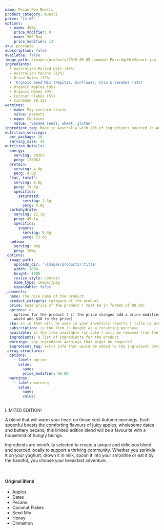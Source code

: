 ```yaml
---
name: Pecan Pie Muesli
product_category: muesli
price: '12.00'
options:
  - name: 450g
    price_modifier: 0
  - name: 900 Bag
    price_modifier: 12
sku: pecanpie
subscription: false
available: false
image_path: /images/products/2019-06-05-hanmade-PorridgeMixSquare.jpg
ingredients:
  - Australian Rolled Oats (46%)
  - Australian Pecans (12%)
  - Dried Dates (12%)
  - 'Organic Seed Mix (Pepitas, Sunflower, Chia & Sesame) (11%)'
  - Organic Apples (9%)
  - Organic Honey (9%)
  - Coconut Flakes (5%)
  - Cinnamon (0.35)
warnings:
  - name: May contain traces
    value: peanuts
  - name: Contains
    value: 'Sesame seeds, wheat, gluten'
ingredient_tag: Made in Australia with 80% of ingredients sourced in Australia
nutrition_servings:
  per_package: 10
  serving_size: 45
nutrition_details:
  energy:
    serving: 803kJ
    perg: 1780kJ
  protein:
    serving: 4.0g
    perg: 8.8g
  'fat, total':
    serving: 8.8g
    perg: 19.5g
    specifics:
      saturated:
        serving: 1.8g
        perg: 4.0g
  carbohydrate:
    serving: 22.1g
    perg: 49.1g
    specifics:
      sugars:
        serving: 9.9g
        perg: 22.0g
  sodium:
    serving: 8mg
    perg: 18mg
_options:
  image_path:
    uploads_dir: '/images/products/:title'
    width: 1000
    height: 1000
    resize_style: contain
    mime_type: image/jpeg
    expandable: false
_comments:
  name: The nice name of the product
  product_category: category of the product
  price: base price of the product ( must be in format of 00.00)
  options: >-
    options for the product ( if the price changes add a price modifier +10.00
    would add $10 to the price)
  sku: an id that will be used in your inventory reports ( title is probably good )
  subscription: is the item is bought as a recurring purchase
  available: is the item available for sale ( will be removed from the site )
  ingredients: a list of ingredients for the product
  warnings: any ingredient warnings that might be required
  ingredient_tag: extra info that would be added to the ingredient details
_array_structures:
  options:
    - label: option
      value:
        name:
        price_modifier: 00.00
  warnings:
    - label: warning
      value:
        name:
        value:
---
```


LIMITED EDITION\!&nbsp;

A blend that will warm your heart on those cool Autumn mornings. Each spoonful boasts the comforting flavours of juicy apples, wholesome dates and buttery pecans, this limited edition blend will be a favourite with a household of hungry beings.&nbsp;&nbsp;

Ingredients are mindfully selected to create a unique and delicious blend and sourced locally to support a thriving community. Whether you sprinkle it on your yoghurt, drown it in milk, spoon it into your smoothie or eat it by the handful, you choose your breakfast adventure.

&nbsp;

#### Original Blend

* Apples
* Dates
* Pecans
* Coconut Flakes
* Seed Mix
* Honey
* Cinnamon
